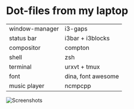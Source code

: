# Dot-files from my laptop

<table border="0">
<tr>
<td>window-manager</td>
<td>i3-gaps</td>
</tr>
<tr>
<td>status bar</td>
<td>i3bar + i3blocks</td>
</tr>
<tr>
<td>compositor</td>
<td>compton</td>
</tr>
<tr>
<td>shell</td>
<td>zsh</td>
</tr>
<tr>
<td>terminal</td>
<td>urxvt + tmux</td>
</tr>
<tr>
<td>font</td>
<td>dina, font awesome</td>
</tr>
<tr>
<td>music player</td>
<td>ncmpcpp</td>
</tr>
</table>

![Screenshots](http://imgur.com/a/R4bId)
